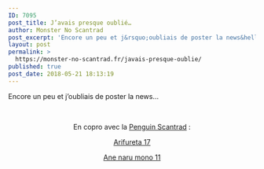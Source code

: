 ```yaml
---
ID: 7095
post_title: J’avais presque oublié…
author: Monster No Scantrad
post_excerpt: 'Encore un peu et j&rsquo;oubliais de poster la news&hellip; &nbsp; En copro avec la Penguin Scantrad : Arifureta 17 Ane naru mono 11'
layout: post
permalink: >
  https://monster-no-scantrad.fr/javais-presque-oublie/
published: true
post_date: 2018-05-21 18:13:19
---
```

<p>Encore un peu et j&rsquo;oubliais de poster la news&#8230;</p>
<p>&nbsp;</p>
<p style="text-align: center;">En copro avec la <a href="http://penguin-scantrad.16mb.com/">Penguin Scantrad</a> :</p>
<p style="text-align: center;"><a href="http://monster-no-scantrad.fr/lel2/read/arifureta_shokugyou_de_sekai_saikyou/fr/0/17/page/1">Arifureta 17</a></p>
<p style="text-align: center;"><a href="http://monster-no-scantrad.fr/lel2/read/ane_naru_mono/fr/0/11/page/1">Ane naru mono 11</a></p>